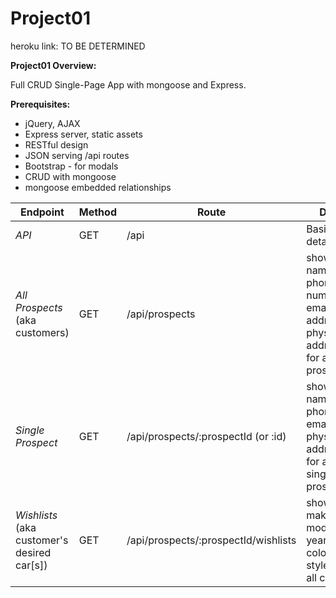 # Project01

heroku link: TO BE DETERMINED

**Project01 Overview:**



Full CRUD Single-Page App with mongoose and Express.

**Prerequisites:**

* jQuery, AJAX
* Express server, static assets
* RESTful design
* JSON serving /api routes
* Bootstrap - for modals
* CRUD with mongoose
* mongoose embedded relationships

Endpoint | Method | Route | Data
--- | --- | --- | ---
*API* | GET | /api | Basic API details
*All Prospects* (aka customers) | GET | /api/prospects | shows the name, phone number, email address, physical address for all prospects
*Single Prospect* | GET | /api/prospects/:prospectId (or :id) | shows the name, phone, email & physical addresses for a single prospect
*Wishlists* (aka customer's desired car[s]) | GET | /api/prospects/:prospectId/wishlists | shows make, model, year, color, style for all cars
